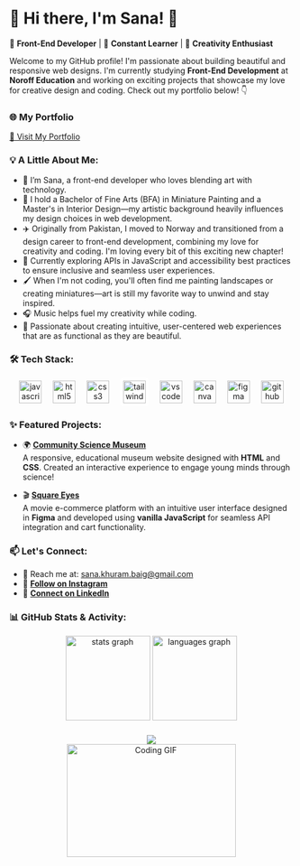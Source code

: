 # 🌟 Hi there, I'm Sana! 👋

🎨 **Front-End Developer** | 🌱 **Constant Learner** | 🚀 **Creativity Enthusiast**

Welcome to my GitHub profile! I'm passionate about building beautiful and responsive web designs. I'm currently studying **Front-End Development** at **Noroff Education** and working on exciting projects that showcase my love for creative design and coding. Check out my portfolio below! 👇



### 🌐 My Portfolio
[🚀 Visit My Portfolio](https://sanakhuram.netlify.app/)



### 💡 A Little About Me:

- 🌸 I’m Sana, a front-end developer who loves blending art with technology.
- 🎨 I hold a Bachelor of Fine Arts (BFA) in Miniature Painting and a Master's in Interior Design—my artistic background heavily influences my design choices in web development.
- ✈️ Originally from Pakistan, I moved to Norway and transitioned from a design career to front-end development, combining my love for creativity and coding. I'm loving every bit of this exciting new chapter!
- 🌿 Currently exploring APIs in JavaScript and accessibility best practices to ensure inclusive and seamless user experiences.
- 🖌️ When I'm not coding, you'll often find me painting landscapes or creating miniatures—art is still my favorite way to unwind and stay inspired.
- 🎧 Music helps fuel my creativity while coding.
- 💖 Passionate about creating intuitive, user-centered web experiences that are as functional as they are beautiful.

### 🛠️ Tech Stack:

<div align="center">
  <img src="https://cdn.jsdelivr.net/gh/devicons/devicon/icons/javascript/javascript-original.svg" height="40" alt="javascript logo"  />
  <img width="12" />
  <img src="https://cdn.jsdelivr.net/gh/devicons/devicon/icons/html5/html5-original.svg" height="40" alt="html5 logo"  />
  <img width="12" />
  <img src="https://cdn.jsdelivr.net/gh/devicons/devicon/icons/css3/css3-original.svg" height="40" alt="css3 logo"  />
  <img width="12" />
  <img src="https://upload.wikimedia.org/wikipedia/commons/d/d5/Tailwind_CSS_Logo.svg" height="40" alt="tailwindcss logo" style="background-color: white; padding: 5px; border-radius: 5px;" />
  <img width="12" />
  <img src="https://cdn.jsdelivr.net/gh/devicons/devicon/icons/vscode/vscode-original.svg" height="40" alt="vscode logo"  />
  <img width="12" />
  <img src="https://cdn.jsdelivr.net/gh/devicons/devicon/icons/canva/canva-original.svg" height="40" alt="canva logo"  />
  <img width="12" />
  <img src="https://cdn.jsdelivr.net/gh/devicons/devicon/icons/figma/figma-original.svg" height="40" alt="figma logo"  />
  <img width="12" />
  <img src="https://cdn.jsdelivr.net/gh/devicons/devicon/icons/github/github-original.svg" height="40" alt="github logo"  />
</div>


### ✨ Featured Projects:

- 🌍 **[Community Science Museum](https://sanakhuram.github.io/semester-project-sana-khuram/)**  
  A responsive, educational museum website designed with **HTML** and **CSS**. Created an interactive experience to engage young minds through science!

- 🎬 **[Square Eyes](https://sanakhuram.github.io/squareEyes-js/)**  
  A movie e-commerce platform with an intuitive user interface designed in **Figma** and developed using **vanilla JavaScript** for seamless API integration and cart functionality.


### 📫 Let's Connect:

- 💌 Reach me at: [sana.khuram.baig@gmail.com](mailto:sana.khuram.baig@gmail.com)
- 📸 **[Follow on Instagram](https://www.instagram.com/sana_khuram?igsh=MTBneHhvd2d2eXB2dg==)** 
- 💼 **[Connect on LinkedIn](https://www.linkedin.com/in/sana-khuram-157ba02b7/)**

### 📊 GitHub Stats & Activity:

<div align="center">
  <img src="https://github-readme-stats.vercel.app/api?username=sanakhuram&hide_title=false&hide_rank=false&show_icons=true&include_all_commits=true&count_private=true&disable_animations=false&theme=dracula&locale=en&hide_border=false&order=1" height="150" alt="stats graph"  />
  <img src="https://github-readme-stats.vercel.app/api/top-langs?username=sanakhuram&locale=en&hide_title=false&layout=compact&card_width=320&langs_count=5&theme=dracula&hide_border=false&order=2" height="150" alt="languages graph"  />
</div>

###

<div align="center">
  <img src="https://profile-counter.glitch.me/sanakhuram/count.svg?"  />
</div>

<div align="center">
  <img src="https://media.giphy.com/media/LmNwrBhejkK9EFP504/giphy.gif" width="300" height="200" alt="Coding GIF" />
</div>

